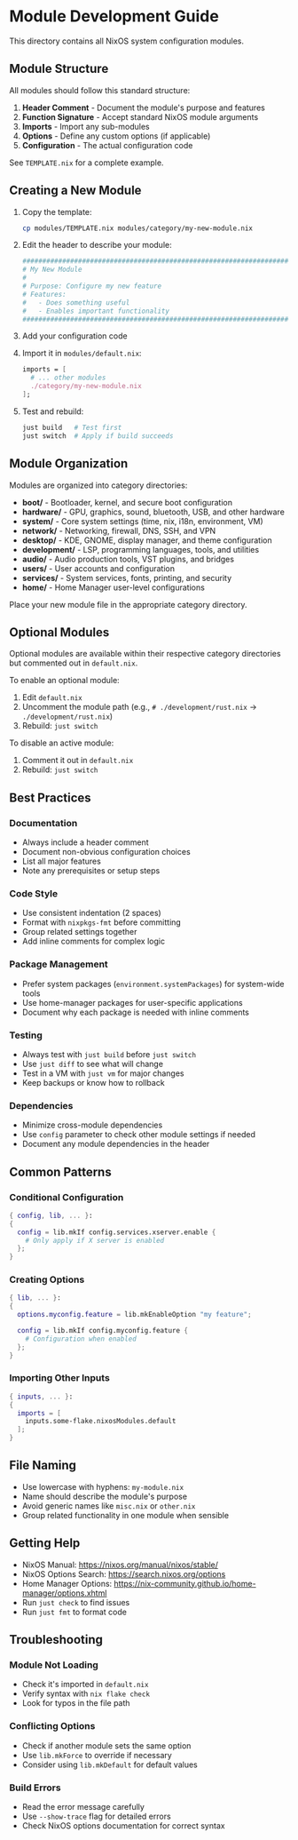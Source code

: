 # Module Development Guide

This directory contains all NixOS system configuration modules.

## Module Structure

All modules should follow this standard structure:

1. **Header Comment** - Document the module's purpose and features
2. **Function Signature** - Accept standard NixOS module arguments
3. **Imports** - Import any sub-modules
4. **Options** - Define any custom options (if applicable)
5. **Configuration** - The actual configuration code

See `TEMPLATE.nix` for a complete example.

## Creating a New Module

1. Copy the template:
   ```bash
   cp modules/TEMPLATE.nix modules/category/my-new-module.nix
   ```

2. Edit the header to describe your module:
   ```nix
   ##############################################################################
   # My New Module
   #
   # Purpose: Configure my new feature
   # Features:
   #   - Does something useful
   #   - Enables important functionality
   ##############################################################################
   ```

3. Add your configuration code

4. Import it in `modules/default.nix`:
   ```nix
   imports = [
     # ... other modules
     ./category/my-new-module.nix
   ];
   ```

5. Test and rebuild:
   ```bash
   just build   # Test first
   just switch  # Apply if build succeeds
   ```

## Module Organization

Modules are organized into category directories:

- **boot/** - Bootloader, kernel, and secure boot configuration
- **hardware/** - GPU, graphics, sound, bluetooth, USB, and other hardware
- **system/** - Core system settings (time, nix, i18n, environment, VM)
- **network/** - Networking, firewall, DNS, SSH, and VPN
- **desktop/** - KDE, GNOME, display manager, and theme configuration
- **development/** - LSP, programming languages, tools, and utilities
- **audio/** - Audio production tools, VST plugins, and bridges
- **users/** - User accounts and configuration
- **services/** - System services, fonts, printing, and security
- **home/** - Home Manager user-level configurations

Place your new module file in the appropriate category directory.

## Optional Modules

Optional modules are available within their respective category directories but commented out in `default.nix`.

To enable an optional module:
1. Edit `default.nix`
2. Uncomment the module path (e.g., `# ./development/rust.nix` → `./development/rust.nix`)
3. Rebuild: `just switch`

To disable an active module:
1. Comment it out in `default.nix`
2. Rebuild: `just switch`

## Best Practices

### Documentation
- Always include a header comment
- Document non-obvious configuration choices
- List all major features
- Note any prerequisites or setup steps

### Code Style
- Use consistent indentation (2 spaces)
- Format with `nixpkgs-fmt` before committing
- Group related settings together
- Add inline comments for complex logic

### Package Management
- Prefer system packages (`environment.systemPackages`) for system-wide tools
- Use home-manager packages for user-specific applications
- Document why each package is needed with inline comments

### Testing
- Always test with `just build` before `just switch`
- Use `just diff` to see what will change
- Test in a VM with `just vm` for major changes
- Keep backups or know how to rollback

### Dependencies
- Minimize cross-module dependencies
- Use `config` parameter to check other module settings if needed
- Document any module dependencies in the header

## Common Patterns

### Conditional Configuration
```nix
{ config, lib, ... }:
{
  config = lib.mkIf config.services.xserver.enable {
    # Only apply if X server is enabled
  };
}
```

### Creating Options
```nix
{ lib, ... }:
{
  options.myconfig.feature = lib.mkEnableOption "my feature";

  config = lib.mkIf config.myconfig.feature {
    # Configuration when enabled
  };
}
```

### Importing Other Inputs
```nix
{ inputs, ... }:
{
  imports = [
    inputs.some-flake.nixosModules.default
  ];
}
```

## File Naming

- Use lowercase with hyphens: `my-module.nix`
- Name should describe the module's purpose
- Avoid generic names like `misc.nix` or `other.nix`
- Group related functionality in one module when sensible

## Getting Help

- NixOS Manual: https://nixos.org/manual/nixos/stable/
- NixOS Options Search: https://search.nixos.org/options
- Home Manager Options: https://nix-community.github.io/home-manager/options.xhtml
- Run `just check` to find issues
- Run `just fmt` to format code

## Troubleshooting

### Module Not Loading
- Check it's imported in `default.nix`
- Verify syntax with `nix flake check`
- Look for typos in the file path

### Conflicting Options
- Check if another module sets the same option
- Use `lib.mkForce` to override if necessary
- Consider using `lib.mkDefault` for default values

### Build Errors
- Read the error message carefully
- Use `--show-trace` flag for detailed errors
- Check NixOS options documentation for correct syntax
